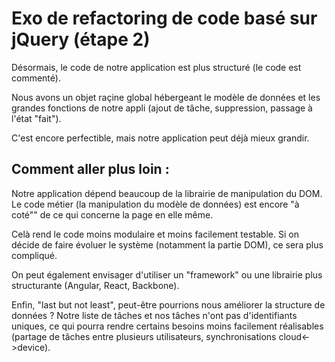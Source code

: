 # Exo de refactoring de code basé sur jQuery (étape 2)

Désormais, le code de notre application est plus structuré (le code est commenté).

Nous avons un objet raçine global hébergeant le modèle de données et les grandes fonctions de notre appli (ajout de tâche, suppression, passage à l'état "fait").

C'est encore perfectible, mais notre application peut déjà mieux grandir.

## Comment aller plus loin :

Notre application dépend beaucoup de la librairie de manipulation du DOM. Le code métier (la manipulation du modèle de données) est encore "à coté"" de ce qui concerne la page en elle même.

Celà rend le code moins modulaire et moins facilement testable. Si on décide de faire évoluer le système (notamment la partie DOM), ce sera plus compliqué.

On peut également envisager d'utiliser un "framework" ou une librairie plus structurante (Angular, React, Backbone).

Enfin, "last but not least", peut-être pourrions nous améliorer la structure de données ? Notre liste de tâches et nos tâches n'ont pas d'identifiants uniques, ce qui pourra rendre certains besoins moins facilement réalisables (partage de tâches entre plusieurs utilisateurs, synchronisations cloud<->device).


